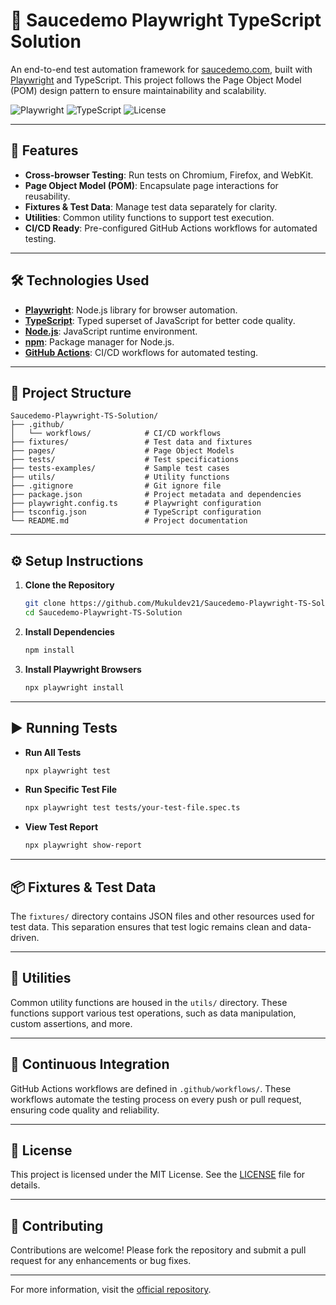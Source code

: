 # 🧪 Saucedemo Playwright TypeScript Solution

An end-to-end test automation framework for [saucedemo.com](https://www.saucedemo.com), built with [Playwright](https://playwright.dev/) and TypeScript. This project follows the Page Object Model (POM) design pattern to ensure maintainability and scalability.

![Playwright](https://img.shields.io/badge/Playwright-1.52.0-green?logo=playwright)
![TypeScript](https://img.shields.io/badge/TypeScript-5.8-blue?logo=typescript)
![License](https://img.shields.io/badge/License-MIT-yellow)

---

## 🚀 Features

- **Cross-browser Testing**: Run tests on Chromium, Firefox, and WebKit.
- **Page Object Model (POM)**: Encapsulate page interactions for reusability.
- **Fixtures & Test Data**: Manage test data separately for clarity.
- **Utilities**: Common utility functions to support test execution.
- **CI/CD Ready**: Pre-configured GitHub Actions workflows for automated testing.

---

## 🛠️ Technologies Used

- **[Playwright](https://playwright.dev/)**: Node.js library for browser automation.
- **[TypeScript](https://www.typescriptlang.org/)**: Typed superset of JavaScript for better code quality.
- **[Node.js](https://nodejs.org/)**: JavaScript runtime environment.
- **[npm](https://www.npmjs.com/)**: Package manager for Node.js.
- **[GitHub Actions](https://github.com/features/actions)**: CI/CD workflows for automated testing.

---

## 📁 Project Structure

```
Saucedemo-Playwright-TS-Solution/
├── .github/
│   └── workflows/            # CI/CD workflows
├── fixtures/                 # Test data and fixtures
├── pages/                    # Page Object Models
├── tests/                    # Test specifications
├── tests-examples/           # Sample test cases
├── utils/                    # Utility functions
├── .gitignore                # Git ignore file
├── package.json              # Project metadata and dependencies
├── playwright.config.ts      # Playwright configuration
├── tsconfig.json             # TypeScript configuration
└── README.md                 # Project documentation
```

---

## ⚙️ Setup Instructions

1. **Clone the Repository**

   ```bash
   git clone https://github.com/Mukuldev21/Saucedemo-Playwright-TS-Solution.git
   cd Saucedemo-Playwright-TS-Solution
   ```

2. **Install Dependencies**

   ```bash
   npm install
   ```

3. **Install Playwright Browsers**

   ```bash
   npx playwright install
   ```

---

## ▶️ Running Tests

- **Run All Tests**
  ```bash
  npx playwright test
  ```

- **Run Specific Test File**
  ```bash
  npx playwright test tests/your-test-file.spec.ts
  ```

- **View Test Report**
  ```bash
  npx playwright show-report
  ```

---

## 📦 Fixtures & Test Data

The `fixtures/` directory contains JSON files and other resources used for test data. This separation ensures that test logic remains clean and data-driven.

---

## 🧩 Utilities

Common utility functions are housed in the `utils/` directory. These functions support various test operations, such as data manipulation, custom assertions, and more.

---

## 🔄 Continuous Integration

GitHub Actions workflows are defined in `.github/workflows/`. These workflows automate the testing process on every push or pull request, ensuring code quality and reliability.

---

## 📄 License

This project is licensed under the MIT License. See the [LICENSE](LICENSE) file for details.

---

## 🤝 Contributing

Contributions are welcome! Please fork the repository and submit a pull request for any enhancements or bug fixes.

---

For more information, visit the [official repository](https://github.com/Mukuldev21/Saucedemo-Playwright-TS-Solution).
